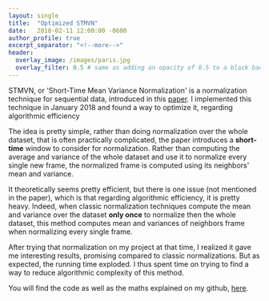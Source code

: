 ```yaml
---
layout: single
title:  "Optimized STMVN"
date:   2018-02-11 12:00:00 -0600
author_profile: true
excerpt_separator: "<!--more-->"
header:
  overlay_image: /images/paris.jpg
  overlay_filter: 0.5 # same as adding an opacity of 0.5 to a black background
---
```


STMVN, or 'Short-Time Mean Variance Normalization' is a normalization technique for sequential data, introduced in this [paper](https://www.crim.ca/perso/patrick.kenny/Jahangir_nolisp2011_16_final.pdf).
I implemented this technique in January 2018 and found a way to optimize it, regarding algorithmic efficiency

<!--more-->

The idea is pretty simple, rather than doing normalization over the whole dataset, that is often practically complicated, the paper introduces a **short-time** window to consider for normalization. Rather than computing the average and variance of the whole dataset and use it to normalize every single new frame, the normalized frame is computed using its neighbors' mean and variance.

It theoretically seems pretty efficient, but there is one issue (not mentioned in the paper), which is that regarding algorithmic efficiency, it is pretty heavy. Indeed, when classic normalization techniques compute the mean and variance over the dataset **only once** to normalize then the whole dataset, this method computes mean and variances of neighbors frame when normalizing every single frame.

After trying that normalization on my project at that time, I realized it gave me interesting results, promising compared to classic normalizations. But as expected, the running time exploded. I thus spent time on trying to find a way to reduce algorithmic complexity of this method.

You will find the code as well as the maths explained on my github, [here](https://github.com/RafaelCartenet/MFCC_STMVN).
